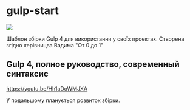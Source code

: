 # gulp-start

![](https://img.shields.io/github/release/pandao/editor.md.svg)

Шаблон збірки Gulp 4 для використання у своїх проектах.
Створена згідно керівницва Вадима "От 0 до 1"

## Gulp 4, полное руководство, современный синтаксис

https://youtu.be/Hh1aDoWMJXA

У подальшому планується розвиток збірки.
